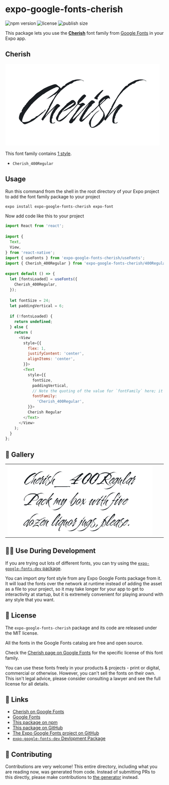 # expo-google-fonts-cherish

![npm version](https://flat.badgen.net/npm/v/expo-google-fonts-cherish)
![license](https://flat.badgen.net/github/license/expo/google-fonts)
![publish size](https://flat.badgen.net/packagephobia/install/expo-google-fonts-cherish)

This package lets you use the [**Cherish**](https://fonts.google.com/specimen/Cherish) font family from [Google Fonts](https://fonts.google.com/) in your Expo app.

## Cherish

![Cherish](./font-family.png)

This font family contains [1 style](#-gallery).

- `Cherish_400Regular`

## Usage

Run this command from the shell in the root directory of your Expo project to add the font family package to your project
```sh
expo install expo-google-fonts-cherish expo-font
```

Now add code like this to your project
```js
import React from 'react';

import {
  Text,
  View,
} from 'react-native';
import { useFonts } from 'expo-google-fonts-cherish/useFonts';
import { Cherish_400Regular } from 'expo-google-fonts-cherish/400Regular';

export default () => {
  let [fontsLoaded] = useFonts({
    Cherish_400Regular,
  });

  let fontSize = 24;
  let paddingVertical = 6;

  if (!fontsLoaded) {
    return undefined;
  } else {
    return (
      <View
        style={{
          flex: 1,
          justifyContent: 'center',
          alignItems: 'center',
        }}>
        <Text
          style={{
            fontSize,
            paddingVertical,
            // Note the quoting of the value for `fontFamily` here; it expects a string!
            fontFamily:
              'Cherish_400Regular',
          }}>
          Cherish Regular
        </Text>
      </View>
    );
  }
};

```

## 🔡 Gallery


||||
|-|-|-|
|![Cherish_400Regular](.//400Regular/Cherish_400Regular.ttf.png)||||


## 👩‍💻 Use During Development

If you are trying out lots of different fonts, you can try using the [`expo-google-fonts-dev` package](https://github.com/freeboub/google-fonts/tree/master/font-packages/dev#readme).

You can import *any* font style from any Expo Google Fonts package from it. It will load the fonts
over the network at runtime instead of adding the asset as a file to your project, so it may take longer
for your app to get to interactivity at startup, but it is extremely convenient
for playing around with any style that you want.

## 📖 License

The `expo-google-fonts-cherish` package and its code are released under the MIT license.

All the fonts in the Google Fonts catalog are free and open source.

Check the [Cherish page on Google Fonts](https://fonts.google.com/specimen/Cherish) for the specific license of this font family.

You can use these fonts freely in your products & projects - print or digital, commercial or otherwise. However, you can't sell the fonts on their own. This isn't legal advice, please consider consulting a lawyer and see the full license for all details.

## 🔗 Links

- [Cherish on Google Fonts](https://fonts.google.com/specimen/Cherish)
- [Google Fonts](https://fonts.google.com/)
- [This package on npm](https://www.npmjs.com/package/expo-google-fonts-cherish)
- [This package on GitHub](https://github.com/freeboub/google-fonts/tree/master/font-packages/cherish)
- [The Expo Google Fonts project on GitHub](https://github.com/freeboub/google-fonts)
- [`expo-google-fonts-dev` Devlopment Package](https://github.com/freeboub/google-fonts/tree/master/font-packages/dev)

## 🤝 Contributing

Contributions are very welcome! This entire directory, including what you are reading now, was generated from code. Instead of submitting PRs to this directly, please make contributions to [the generator](https://github.com/freeboub/google-fonts/tree/master/packages/generator) instead.

